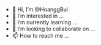 - 👋 Hi, I’m @HoanggBui
- 👀 I’m interested in ...
- 🌱 I’m currently learning ...
- 💞️ I’m looking to collaborate on ...
- 📫 How to reach me ...

<!---
HoanggBui/HoanggBui is a ✨ special ✨ repository because its `README.md` (this file) appears on your GitHub profile.
You can click the Preview link to take a look at your changes.
--->
